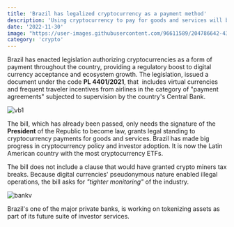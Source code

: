 ```yaml
---
title: 'Brazil has legalized cryptocurrency as a payment method'
description: 'Using cryptocurrency to pay for goods and services will be legal, but cryptocurrency is not legal tender'
date: '2022-11-30'
image: "https://user-images.githubusercontent.com/96611589/204786642-43881e23-d243-4d0a-b9c7-3bb237df35c6.jpg"
category: 'crypto'
---
```


Brazil has enacted legislation authorizing cryptocurrencies as a form of payment throughout the country, providing a regulatory boost to digital currency acceptance and ecosystem growth. The legislation, issued a document under the code __PL 4401/2021__, that  includes virtual currencies and frequent traveler incentives from airlines in the category of "payment agreements" subjected to supervision by the country's Central Bank.


![vb1](https://user-images.githubusercontent.com/96611589/204787006-3885c930-4d78-4ba0-9fd5-ec258f7cf0ee.png)


The bill, which has already been passed, only needs the signature of the __President__ of the Republic to become law, grants legal standing to cryptocurrency payments for goods and services. Brazil has made big progress in cryptocurrency policy and investor adoption. It is now the Latin American country with the most cryptocurrency ETFs.


The bill does not include a clause that would have granted crypto miners tax breaks. Because digital currencies' pseudonymous nature enabled illegal operations, the bill asks for _"tighter monitoring"_ of the industry.


![bankv](https://user-images.githubusercontent.com/96611589/204787148-7d184025-2c16-44a6-b723-4c5c46829127.jpg)


 Brazil's one of the major private banks, is working on tokenizing assets as part of its future suite of investor services.
